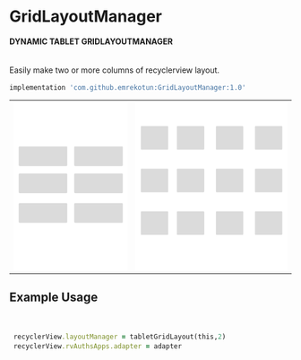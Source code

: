 # GridLayoutManager
<b> DYNAMIC TABLET GRIDLAYOUTMANAGER</b>
<br/><br/><br/>
Easily make two or more columns of recyclerview layout.
```ruby
implementation 'com.github.emrekotun:GridLayoutManager:1.0'
```
<table>
<tr>
<td style="text-align: center; vertical-align: middle;">

<img width="300" height="300" alt="phone" src="https://github.com/emrekotun/GridLayoutManager/blob/master/two_column.png">

</td>
<td style="text-align: center; vertical-align: middle;">
<img width="400" height="300" alt="phone" src="https://github.com/emrekotun/GridLayoutManager/blob/master/multi_column.png">

</td></tr>
</table>

<b><h2> Example Usage </h2></b>
<br/>
```ruby
 recyclerView.layoutManager = tabletGridLayout(this,2) 
 recyclerView.rvAuthsApps.adapter = adapter
 ```
